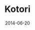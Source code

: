 ---
title: Kotori
date: 2014-06-20
tags: LoveLive!
image: https://lh4.googleusercontent.com/-fMQLmIdjDcI/U6KFzkcDdMI/AAAAAAAABU4/KvOAngbY7Mw/s800/tumblr_n5sj2qT3pS1s4qvrdo1_500.gif
---